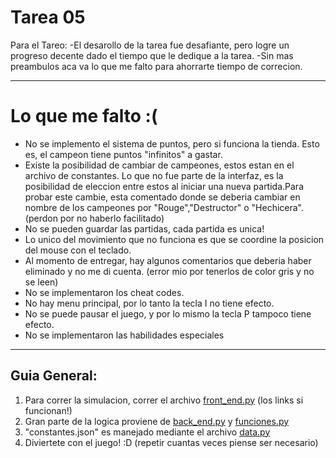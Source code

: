 # Tarea 05

Para el Tareo:
-El desarollo de la tarea fue desafiante, pero logre un progreso decente dado el tiempo que le dedique a la tarea. 
-Sin mas preambulos aca va lo que me falto para ahorrarte tiempo de correcion.

-----------------------------------------------------------------------------------
# Lo que me falto :(

- No se implemento el sistema de puntos, pero si funciona la tienda. Esto es, el campeon tiene puntos "infinitos" a gastar.
- Existe la posibilidad de cambiar de campeones, estos estan en el archivo de constantes. Lo que no fue parte de la interfaz, es la posibilidad de eleccion entre estos al iniciar una nueva partida.Para probar este cambie, esta comentado donde se deberia cambiar en nombre de los campeones por "Rouge","Destructor" o "Hechicera". (perdon por no haberlo facilitado)
- No se pueden guardar las partidas, cada partida es unica!
- Lo unico del movimiento que no funciona es que se coordine la posicion del mouse con el teclado.
- Al momento de entregar, hay algunos comentarios que deberia haber eliminado y no me di cuenta. (error mio por tenerlos de color gris y no se leen)
- No se implementaron los cheat codes.
- No hay menu principal, por lo tanto la tecla I no tiene efecto.
- No se puede pausar  el juego, y por lo mismo la tecla P tampoco tiene efecto.
- No se implementaron las habilidades especiales 
-----------------------------------------------------------
## Guia General:
 1) Para correr la simulacion, correr el archivo [front_end.py](front_end.py)  (los links si funcionan!)
 2) Gran parte de la logica proviene de [back_end.py](back_end.py) y [funciones.py](funciones.py)
 3) "constantes.json" es manejado mediante el archivo [data.py](data.py) 
 4) Diviertete con el juego! :D (repetir cuantas veces piense ser necesario)

